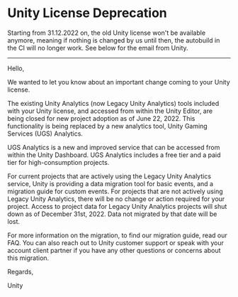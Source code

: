 # Unity License Deprecation

Starting from 31.12.2022 on, the old Unity license won't be available anymore, meaning if nothing is changed by us until then, the autobuild in the CI will no longer work. See below for the email from Unity.

---

Hello,
 
We wanted to let you know about an important change coming to your Unity license.
 
The existing Unity Analytics (now Legacy Unity Analytics) tools included with your Unity license, and accessed from within the Unity Editor, are being closed for new project adoption as of June 22, 2022. This functionality is being replaced by a new analytics tool, Unity Gaming Services (UGS) Analytics.
 
UGS Analytics is a new and improved service that can be accessed from within the Unity Dashboard. UGS Analytics includes a free tier and a paid tier for high-consumption projects.
 
For current projects that are actively using the Legacy Unity Analytics service, Unity is providing a data migration tool for basic events, and a migration guide for custom events. For projects that are not actively using Legacy Unity Analytics, there will be no change or action required for your project. Access to project data for Legacy Unity Analytics projects will shut down as of December 31st, 2022. Data not migrated by that date will be lost.
 
For more information on the migration, to find our migration guide, read our FAQ. You can also reach out to Unity customer support or speak with your account client partner if you have any other questions or concerns about this migration.
 
Regards,
 
Unity
